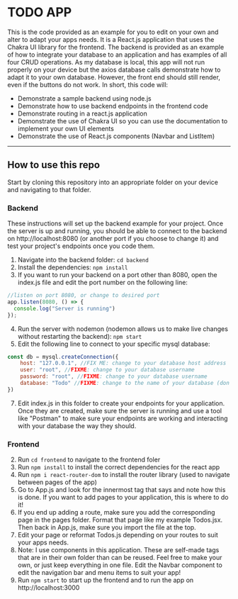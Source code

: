 # TODO APP
This is the code provided as an example for you to edit on your own and alter to adapt your apps needs.  It is a React.js application that uses the Chakra UI library for the frontend.  The backend is provided as an example of how to integrate your database to an application and has examples of all four CRUD operations.  As my database is local, this app will not run properly on your device but the axios database calls demonstrate how to adapt it to your own database.  However, the front end should still render, even if the buttons do not work.  In short, this code will:
- Demonstrate a sample backend using node.js
- Demonstrate how to use backend endpoints in the frontend code
- Demonstrate routing in a react.js application
- Demonstrate the use of Chakra UI so you can use the documentation to implement your own UI elements
- Demonstrate the use of React.js components (Navbar and ListItem)

---

## How to use this repo

Start by cloning this repository into an appropriate folder on your device and navigating to that folder.

### Backend

These instructions will set up the backend example for your project.  Once the server is up and running, you should be able to connect to the backend on http://localhost:8080 (or another port if you choose to change it) and test your project's endpoints once you code them.

1. Navigate into the backend folder: ```cd backend```
2. Install the dependencies: ```npm install```
3. If you want to run your backend on a port other than 8080, open the index.js file and edit the port number on the following line: 
``` javascript
//listen on port 8080, or change to desired port
app.listen(8080, () => {
  console.log("Server is running")
});
```
4. Run the server with nodemon (nodemon allows us to make live changes without restarting the backend): ```npm start```
5. Edit the following line to connect to your specific mysql database:
``` javascript
const db = mysql.createConnection({
    host: "127.0.0.1", //FIX ME: change to your database host address
    user: "root", //FIXME: change to your database username
    password: "root", //FIXME: change to your database username
    database: "Todo" //FIXME: change to the name of your database (don't confuse the name of the db with the name of your schema)
})
```
7. Edit index.js in this folder to create your endpoints for your application.  Once they are created, make sure the server is running and use a tool like "Postman" to make sure your endpoints are working and interacting with your database the way they should.


### Frontend
2. Run ```cd frontend``` to navigate to the frontend foler
3. Run ```npm install``` to install the correct dependencies for the react app
4. Run ```npm i react-router-dom``` to install the router library (used to navigate between pages of the app)
5. Go to App.js and look for the innermost tag that says <Route/> and note how this is done.  If you want to add pages to your application, this is where to do it!
6. If you end up adding a route, make sure you add the corresponding page in the pages folder.  Format that page like my example Todos.jsx. Then back in App.js, make sure you import the file at the top.
7. Edit your page or reformat Todos.js depending on your routes to suit your apps needs.
8. Note:  I use components in this application.  These are self-made tags that are in their own folder than can be reused.  Feel free to make your own, or just keep everything in one file.  Edit the Navbar component to edit the navigation bar and menu items to suit your app!
9. Run ```npm start``` to start up the frontend and to run the app on http://localhost:3000
